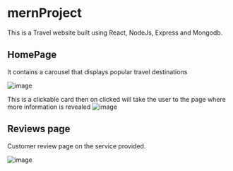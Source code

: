 # mernProject
This is a Travel website built using React, NodeJs, Express and Mongodb.

## HomePage
It contains a carousel that displays popular travel destinations

![image](https://user-images.githubusercontent.com/88974230/196744455-fdd3ee61-6bc0-4365-b5cc-f691dbcd1131.png)

This is a clickable card then on clicked will take the user to the page where more information is revealed
![image](https://user-images.githubusercontent.com/88974230/196744934-3f8b6e56-d334-4de6-ac13-bd8330245ff5.png)

## Reviews page
Customer review page on the service provided.

![image](https://user-images.githubusercontent.com/88974230/196747850-cf9780ba-e704-4bac-b679-82f2c0ce67b6.png)

